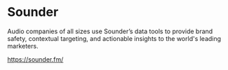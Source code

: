# Sounder
Audio companies of all sizes use Sounder’s data tools to provide brand safety, contextual targeting, and actionable insights to the world's leading marketers.

https://sounder.fm/
